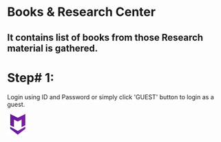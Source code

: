 # Books & Research Center
It contains list of books from those Research material is gathered.
-------------------------------------------------------------------

# Step# 1:
Login using ID and Password or simply click 'GUEST' button to login
as a guest.

![Alt Text](https://github.com/adam-p/markdown-here/raw/master/src/common/images/icon48.png "Logo Title Text 1")

